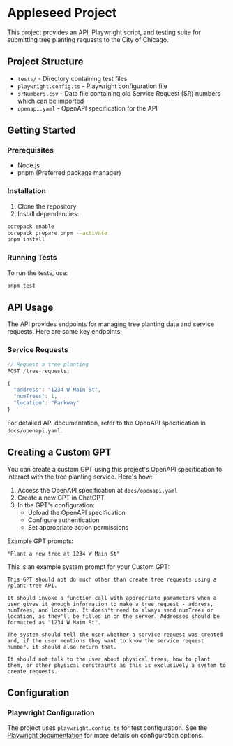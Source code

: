# Appleseed Project

This project provides an API, Playwright script, and testing suite for submitting tree planting requests to the City of Chicago.

## Project Structure

- `tests/` - Directory containing test files
- `playwright.config.ts` - Playwright configuration file
- `srNumbers.csv` - Data file containing old Service Request (SR) numbers which can be imported
- `openapi.yaml` - OpenAPI specification for the API

## Getting Started

### Prerequisites

- Node.js
- pnpm (Preferred package manager)

### Installation

1. Clone the repository
2. Install dependencies:

```bash
corepack enable
corepack prepare pnpm --activate
pnpm install
```

### Running Tests

To run the tests, use:

```bash
pnpm test
```

## API Usage

The API provides endpoints for managing tree planting data and service requests. Here are some key endpoints:

### Service Requests

```typescript
// Request a tree planting
POST /tree-requests;

{
  "address": "1234 W Main St",
  "numTrees": 1,
  "location": "Parkway"
}
```

For detailed API documentation, refer to the OpenAPI specification in `docs/openapi.yaml`.

## Creating a Custom GPT

You can create a custom GPT using this project's OpenAPI specification to interact with the tree planting service. Here's how:

1. Access the OpenAPI specification at `docs/openapi.yaml`
2. Create a new GPT in ChatGPT
3. In the GPT's configuration:
   - Upload the OpenAPI specification
   - Configure authentication
   - Set appropriate action permissions

Example GPT prompts:

```plaintext
"Plant a new tree at 1234 W Main St"
```

This is an example system prompt for your Custom GPT:

```plaintext
This GPT should not do much other than create tree requests using a /plant-tree API.

It should invoke a function call with appropriate parameters when a user gives it enough information to make a tree request - address, numTrees, and location. It doesn't need to always send numTrees or location, as they'll be filled in on the server. Addresses should be formatted as "1234 W Main St".

The system should tell the user whether a service request was created and, if the user mentions they want to know the service request number, it should also return that.

It should not talk to the user about physical trees, how to plant them, or other physical constraints as this is exclusively a system to create requests.
```

## Configuration

### Playwright Configuration

The project uses `playwright.config.ts` for test configuration. See the [Playwright documentation](https://playwright.dev/docs/test-configuration) for more details on configuration options.

